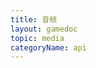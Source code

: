 ```yaml
---
title: 音频
layout: gamedoc
topic: media
categoryName: api
---
```


<!-- md game/api/media/_audioContext/InnerAudioContext.md -->
<!-- md game/api/media/_audioContext/createInnerAudioContext.md -->

<!-- md game/api/media/_audioContext/play.md -->
<!-- md game/api/media/_audioContext/onPlay.md -->
<!-- md game/api/media/_audioContext/offPlay.md -->
<!-- md game/api/media/_audioContext/onCanplay.md -->
<!-- md game/api/media/_audioContext/offCanplay.md -->

<!-- md game/api/media/_audioContext/stop.md -->
<!-- md game/api/media/_audioContext/onStop.md -->
<!-- md game/api/media/_audioContext/offStop.md -->

<!-- md game/api/media/_audioContext/onEnded.md -->
<!-- md game/api/media/_audioContext/offEnded.md -->

<!-- md game/api/media/_audioContext/pause.md -->
<!-- md game/api/media/_audioContext/onPause.md -->
<!-- md game/api/media/_audioContext/offPause.md -->
<!-- md game/api/media/_audioContext/onError.md -->
<!-- md game/api/media/_audioContext/offError.md -->

<!-- md game/api/media/_audioContext/seek.md -->
<!-- md game/api/media/_audioContext/onSeeked.md -->
<!-- md game/api/media/_audioContext/offSeeked.md -->
<!-- md game/api/media/_audioContext/onSeeking.md -->
<!-- md game/api/media/_audioContext/offSeeking.md -->
<!-- md game/api/media/_audioContext/onTimeUpdate.md -->
<!-- md game/api/media/_audioContext/offTimeUpdate.md -->
<!-- md game/api/media/_audioContext/onWaiting.md -->
<!-- md game/api/media/_audioContext/offWaiting.md -->

<!-- md game/api/media/_audioContext/destroy.md -->